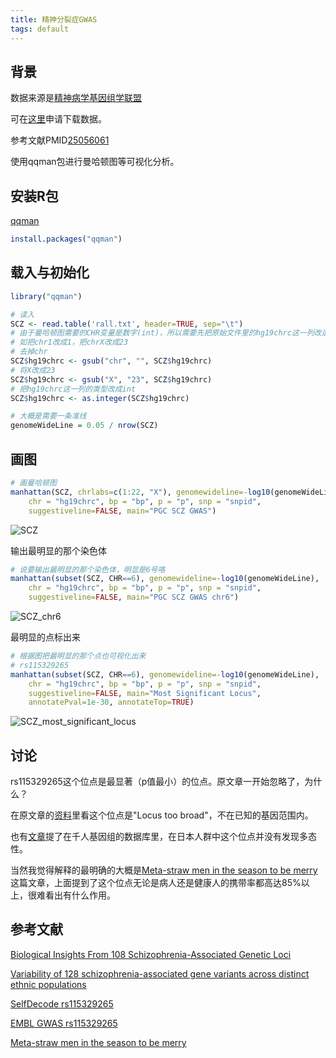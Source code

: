 ```yaml
---
title: 精神分裂症GWAS
tags: default
---
```


背景
---
数据来源是[精神病学基因组学联盟](https://www.med.unc.edu/pgc)

可在[这里](https://www.med.unc.edu/pgc/results-and-downloads/data-use-agreement-forms/SCZSNP_data_download_agreement)申请下载数据。

参考文献PMID[25056061](https://www.ncbi.nlm.nih.gov/pubmed/25056061)

使用qqman包进行曼哈顿图等可视化分析。

安装R包
---
[qqman](https://github.com/stephenturner/qqman)
```R
install.packages("qqman")
```

载入与初始化
---
```R
library("qqman")

# 读入
SCZ <- read.table('rall.txt', header=TRUE, sep="\t")
# 由于曼哈顿图需要的CHR变量是数字(int)，所以需要先把原始文件里的hg19chrc这一列改造一下
# 如把chr1改成1，把chrX改成23
# 去掉chr
SCZ$hg19chrc <- gsub("chr", "", SCZ$hg19chrc)
# 将X改成23
SCZ$hg19chrc <- gsub("X", "23", SCZ$hg19chrc)
# 把hg19chrc这一列的类型改成int
SCZ$hg19chrc <- as.integer(SCZ$hg19chrc)

# 大概是需要一条准线
genomeWideLine = 0.05 / nrow(SCZ)
```

画图
---
```R
# 画曼哈顿图
manhattan(SCZ, chrlabs=c(1:22, "X"), genomewideline=-log10(genomeWideLine),
    chr = "hg19chrc", bp = "bp", p = "p", snp = "snpid",
    suggestiveline=FALSE, main="PGC SCZ GWAS")
```
![SCZ](https://raw.githubusercontent.com/pzweuj/pzweuj.github.io/refs/heads/master/downloads/images/PGC_SCZ_GWAS.jpeg)


输出最明显的那个染色体
```R
# 说要输出最明显的那个染色体，明显是6号咯
manhattan(subset(SCZ, CHR==6), genomewideline=-log10(genomeWideLine),
    chr = "hg19chrc", bp = "bp", p = "p", snp = "snpid",
    suggestiveline=FALSE, main="PGC SCZ GWAS chr6")
```
![SCZ_chr6](https://raw.githubusercontent.com/pzweuj/pzweuj.github.io/refs/heads/master/downloads/images/SCZ_Chr6.jpeg)

最明显的点标出来
```R
# 根据图把最明显的那个点也可视化出来
# rs115329265
manhattan(subset(SCZ, CHR==6), genomewideline=-log10(genomeWideLine),
    chr = "hg19chrc", bp = "bp", p = "p", snp = "snpid",
    suggestiveline=FALSE, main="Most Significant Locus",
    annotatePval=1e-30, annotateTop=TRUE)
```
![SCZ_most_significant_locus](https://raw.githubusercontent.com/pzweuj/pzweuj.github.io/refs/heads/master/downloads/images/SCZ_most_significant_locus.jpeg)


讨论
---
rs115329265这个位点是最显著（p值最小）的位点。原文章一开始忽略了，为什么？

在原文章的[资料](https://www.ncbi.nlm.nih.gov/pmc/articles/PMC4112379/bin/NIHMS59304-supplement-Supplementary_Information.docx)里看这个位点是"Locus too broad"，不在已知的基因范围内。

也有[文章](https://www.nature.com/articles/tp2016260)提了在千人基因组的数据库里，在日本人群中这个位点并没有发现多态性。

当然我觉得解释的最明确的大概是[Meta-straw men in the season to be merry](https://thepsychologist.bps.org.uk/comment/70#comment-70)这篇文章，上面提到了这个位点无论是病人还是健康人的携带率都高达85%以上，很难看出有什么作用。


参考文献
---
[Biological Insights From 108 Schizophrenia-Associated Genetic Loci](https://www.ncbi.nlm.nih.gov/pmc/articles/PMC4112379/)

[Variability of 128 schizophrenia-associated gene variants across distinct ethnic populations](https://www.nature.com/articles/tp2016260)

[SelfDecode rs115329265](https://www.selfdecode.com/snp/rs115329265/)

[EMBL GWAS rs115329265](https://www.ebi.ac.uk/gwas/search?query=rs115329265)

[Meta-straw men in the season to be merry](https://thepsychologist.bps.org.uk/comment/70#comment-70)



[-_-]:我对你好吧！